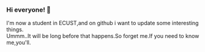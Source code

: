 ### Hi everyone! 👋  
I'm now a student in ECUST,and on github i want to update some interesting things.  
Ummm..It will be long before that happens.So forget me.If you need to know me,you'll.  




<!--
**yangheqaz/yangheqaz** is a ✨ _special_ ✨ repository because its `README.md` (this file) appears on your GitHub profile.

Here are some ideas to get you started:

- 🔭 I’m currently working on ...
- 🌱 I’m currently learning ...
- 👯 I’m looking to collaborate on ...
- 🤔 I’m looking for help with ...
- 💬 Ask me about ...
- 📫 How to reach me: ...
- 😄 Pronouns: ...
- ⚡ Fun fact: ...
-->

